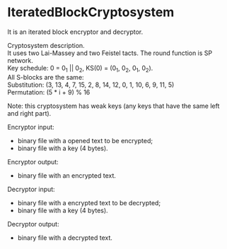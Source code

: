 # IteratedBlockCryptosystem
It is an iterated block encryptor and decryptor. 

Cryptosystem description.<br>
It uses two Lai-Massey and two Feistel tacts. The round function is SP network.<br>
Key schedule: 0 = 0<sub>1</sub> || 0<sub>2</sub>, KS(0) = (0<sub>1</sub>, 0<sub>2</sub>, 0<sub>1</sub>, 0<sub>2</sub>).<br>
All S-blocks are the same:<br>
Substitution: (3, 13, 4, 7, 15, 2, 8, 14, 12, 0, 1, 10, 6, 9, 11, 5)<br>
Permutation: (5 * i + 9) % 16<br>

Note: this cryptosystem has weak keys (any keys that have the same left and right part).

Encryptor input: 
- binary file with a opened text to be encrypted;
- binary file with a key (4 bytes).

Encryptor output:
- binary file with an encrypted text.

Decryptor input: 
- binary file with a encrypted text to be decrypted;
- binary file with a key (4 bytes).

Decryptor output:
- binary file with a decrypted text.

